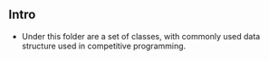## Intro

* Under this folder are a set of classes, with commonly used data structure
used in competitive programming.